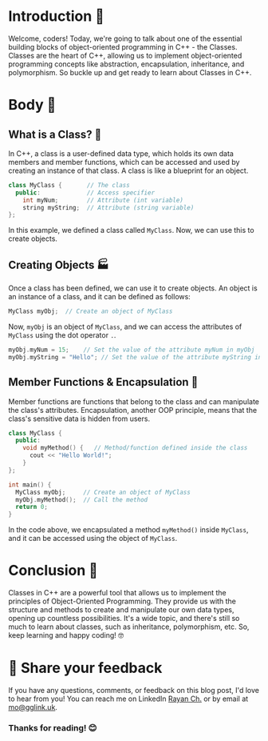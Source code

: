 # Introduction :wave:

Welcome, coders! Today, we're going to talk about one of the essential building blocks of object-oriented programming in C++ - the Classes. Classes are the heart of C++, allowing us to implement object-oriented programming concepts like abstraction, encapsulation, inheritance, and polymorphism. So buckle up and get ready to learn about Classes in C++. 

# Body :open_book:

## What is a Class? :thinking:

In C++, a class is a user-defined data type, which holds its own data members and member functions, which can be accessed and used by creating an instance of that class. A class is like a blueprint for an object. 

```cpp
class MyClass {       // The class
  public:             // Access specifier
    int myNum;        // Attribute (int variable)
    string myString;  // Attribute (string variable)
};
```

In this example, we defined a class called `MyClass`. Now, we can use this to create objects.

## Creating Objects :factory:

Once a class has been defined, we can use it to create objects. An object is an instance of a class, and it can be defined as follows:

```cpp
MyClass myObj;  // Create an object of MyClass
```

Now, `myObj` is an object of `MyClass`, and we can access the attributes of `MyClass` using the dot operator `.`.

```cpp
myObj.myNum = 15;    // Set the value of the attribute myNum in myObj
myObj.myString = "Hello"; // Set the value of the attribute myString in myObj
```

## Member Functions & Encapsulation :lock_with_ink_pen:

Member functions are functions that belong to the class and can manipulate the class's attributes. Encapsulation, another OOP principle, means that the class's sensitive data is hidden from users. 

```cpp
class MyClass {
  public:
    void myMethod() {   // Method/function defined inside the class
      cout << "Hello World!";
    }
};

int main() {
  MyClass myObj;     // Create an object of MyClass
  myObj.myMethod();  // Call the method
  return 0;
}
```

In the code above, we encapsulated a method `myMethod()` inside `MyClass`, and it can be accessed using the object of `MyClass`.

# Conclusion :checkered_flag:

Classes in C++ are a powerful tool that allows us to implement the principles of Object-Oriented Programming. They provide us with the structure and methods to create and manipulate our own data types, opening up countless possibilities. It's a wide topic, and there's still so much to learn about classes, such as inheritance, polymorphism, etc. So, keep learning and happy coding! :nerd_face:

# 📣 Share your feedback

If you have any questions, comments, or feedback on this blog post, I'd love to hear from you! You can reach me on LinkedIn [Rayan Ch.](https://www.linkedin.com/in/rayan-ch-b787ab224/) or by email at [mo@gglink.uk](mailto:mo@gglink.uk).

### Thanks for reading! 😊
